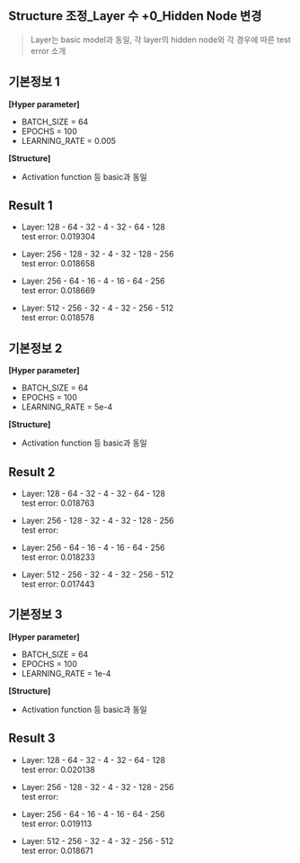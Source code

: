 ## Structure 조정_Layer 수 +0_Hidden Node 변경
> Layer는 basic model과 동일, 각 layer의 hidden node와 각 경우에 따른 test error 소개

기본정보 1
---
<b>[Hyper parameter]</b></br>
* BATCH_SIZE = 64 </br>
* EPOCHS = 100 </br>
* LEARNING_RATE = 0.005 </br>

<b>[Structure]</b></br>
* Activation function 등 basic과 동일 </br>

Result 1
---
* Layer: 128 - 64 - 32 - 4 - 32 - 64 - 128 </br>
test error: 0.019304 </br>

* Layer: 256 - 128 - 32 - 4 - 32 - 128 - 256 </br>
test error: 0.018658 </br>

* Layer: 256 - 64 - 16 - 4 - 16 - 64 - 256 </br>
test error: 0.018669 </br>

* Layer: 512 - 256 - 32 - 4 - 32 - 256 - 512 </br>
test error: 0.018578 </br>

기본정보 2
---
<b>[Hyper parameter]</b></br>
* BATCH_SIZE = 64 </br>
* EPOCHS = 100 </br>
* LEARNING_RATE = 5e-4 </br>

<b>[Structure]</b></br>
* Activation function 등 basic과 동일 </br>

Result 2
---
* Layer: 128 - 64 - 32 - 4 - 32 - 64 - 128 </br>
test error: 0.018763 </br>

* Layer: 256 - 128 - 32 - 4 - 32 - 128 - 256 </br>
test error:  </br>

* Layer: 256 - 64 - 16 - 4 - 16 - 64 - 256 </br>
test error: 0.018233 </br>

* Layer: 512 - 256 - 32 - 4 - 32 - 256 - 512 </br>
test error: 0.017443 </br>

기본정보 3
---
<b>[Hyper parameter]</b></br>
* BATCH_SIZE = 64 </br>
* EPOCHS = 100 </br>
* LEARNING_RATE = 1e-4 </br>

<b>[Structure]</b></br>
* Activation function 등 basic과 동일 </br>

Result 3
---
* Layer: 128 - 64 - 32 - 4 - 32 - 64 - 128 </br>
test error: 0.020138 </br>

* Layer: 256 - 128 - 32 - 4 - 32 - 128 - 256 </br>
test error:  </br>

* Layer: 256 - 64 - 16 - 4 - 16 - 64 - 256 </br>
test error: 0.019113 </br>

* Layer: 512 - 256 - 32 - 4 - 32 - 256 - 512 </br>
test error: 0.018671 </br>
